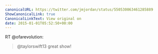 ```yaml
---
canonicalURL: https://twitter.com/jmjordan/status/550530063461285889
ShowCanonicalLink: true
CanonicalLinkText: View original on
date: 2015-01-01T05:52:50+00:00
---
```

RT @ofarevolution:
> @taylorswift13 great show!